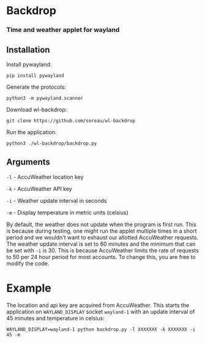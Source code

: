 # Backdrop
### Time and weather applet for wayland

## Installation

Install pywayland:

`pip install pywayland`

Generate the protocols:

`python3 -m pywayland.scanner`

Download wl-backdrop:

`git clone https://github.com/soreau/wl-backdrop`

Run the application:

`python3 ./wl-backdrop/backdrop.py`

## Arguments

`-l` - AccuWeather location key

`-k` - AccuWeather API key

`-i` - Weather update interval in seconds

`-m` - Display temperature in metric units (celsius)

By default, the weather does not update when the program is first run. This is because during testing, one might run the applet multiple times in a short period and we wouldn't want to exhaust our allotted AccuWeather requests.
The weather update interval is set to 60 minutes and the minimum that can be set with `-i` is 30. This is because AccuWeather limits the rate of requests to 50 per 24 hour period for most accounts.
To change this, you are free to modify the code.

# Example

The location and api key are acquired from AccuWeather. This starts the application on `WAYLAND_DISPLAY` socket `wayland-1` with an update interval of 45 minutes and temperature in celsius:

`WAYLAND_DISPLAY=wayland-1 python backdrop.py -l XXXXXXX -k XXXXXXX -i 45 -m`
